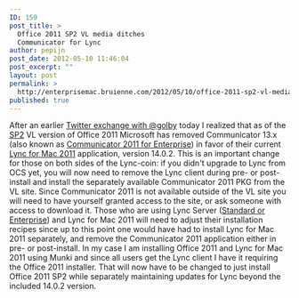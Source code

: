 ```yaml
---
ID: 159
post_title: >
  Office 2011 SP2 VL media ditches
  Communicator for Lync
author: pepijn
post_date: 2012-05-10 11:46:04
post_excerpt: ""
layout: post
permalink: >
  http://enterprisemac.bruienne.com/2012/05/10/office-2011-sp2-vl-media-ditches-communicator-for-lync/
published: true
---
```

After an earlier <a href="https://twitter.com/#!/golby/status/200612050697850880" target="_blank">Twitter exchange with @golby</a> today I realized that as of the <a href="http://support.microsoft.com/kb/2685940" target="_blank">SP2</a> VL version of Office 2011 Microsoft has removed Communicator 13.x (also known as <a href="http://www.microsoft.com/mac/enterprise/communicator" target="_blank">Communicator 2011 for Enterprise</a>) in favor of their current <a href="http://www.microsoft.com/mac/enterprise/lync" target="_blank">Lync for Mac 2011</a> application, version 14.0.2. This is an important change for those on both sides of the Lync-coin: if you didn't upgrade to Lync from OCS yet, you will now need to remove the Lync client during pre- or post-install and install the separately available Communicator 2011 PKG from the VL site. Since Communicator 2011 is not available outside of the VL site you will need to have yourself granted access to the site, or ask someone with access to download it. Those who are using Lync Server (<a href="http://lync.microsoft.com/en-us/get-lync/Pages/lync-licensing.aspx" target="_blank">Standard or Enterprise</a>) and Lync for Mac 2011 will need to adjust their installation recipes since up to this point one would have had to install Lync for Mac 2011 separately, and remove the Communicator 2011 application either in pre- or post-install. In my case I am installing Office 2011 and Lync for Mac 2011 using Munki and since all users get the Lync client I have it requiring the Office 2011 installer. That will now have to be changed to just install Office 2011 SP2 while separately maintaining updates for Lync beyond the included 14.0.2 version.